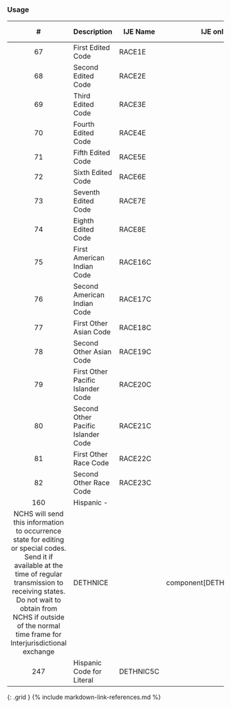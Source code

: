 ### Usage


| **#** |  **Description**   |  **IJE Name**   | IJE only |  **Field**  |  **Type**  | **Value Set**  |
| :---------: | ------------- | ------------ | :----------: |---------- | -------- | -------- |
| 67 | First Edited Code | RACE1E| |component[FirstEditedCode].value |  |  | 
| 68 | Second Edited Code | RACE2E| |component[SecondEditedCode].value | codeable |  | 
| 69 | Third Edited Code | RACE3E| | |  |  | 
| 70 | Fourth Edited Code | RACE4E| | |  |  | 
| 71 | Fifth Edited Code | RACE5E| | |  |  | 
| 72 | Sixth Edited Code | RACE6E| | |  |  | 
| 73 | Seventh Edited Code | RACE7E| | |  |  | 
| 74 | Eighth Edited Code | RACE8E| | |  |  | 
| 75 | First American Indian Code | RACE16C| | |  |  | 
| 76 | Second American Indian Code | RACE17C| | |  |  | 
| 77 | First Other Asian Code | RACE18C| | |  |  | 
| 78 | Second Other Asian Code | RACE19C| | |  |  | 
| 79 | First Other Pacific Islander Code | RACE20C| | |  |  | 
| 80 | Second Other Pacific Islander Code | RACE21C| | |  |  | 
| 81 | First Other Race Code | RACE22C| | |  |  | 
| 82 | Second Other Race Code | RACE23C| | |  |  | 
| 160 | Hispanic -
NCHS will send this information to occurrence state for editing or special codes. Send it if available at the time of regular transmission to receiving states. Do not wait to obtain from NCHS if outside of the normal time frame for Interjurisdictional exchange | DETHNICE | |component[DETHNICE].value | codeable |  | 
| 247 | Hispanic Code for Literal | <html>DETHNIC5C<b> </b></html>| |component[DETHNIC5C].value |  |  | 
{: .grid }
{% include markdown-link-references.md %}
